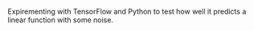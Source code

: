 Expirementing with TensorFlow and Python to test how well it predicts a linear function with some noise.
